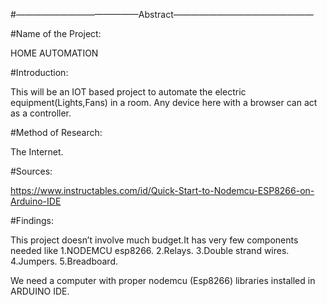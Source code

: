 
#——————————————Abstract————————————————




#Name of the Project:

HOME AUTOMATION

#Introduction:

This will be an IOT based project to automate the electric equipment(Lights,Fans) in a room.
Any device here with a browser can act as a controller.

#Method of Research:

The Internet.

#Sources:

https://www.instructables.com/id/Quick-Start-to-Nodemcu-ESP8266-on-Arduino-IDE

#Findings:

This project doesn’t involve much budget.It has very few components needed like
1.NODEMCU esp8266.
2.Relays.
3.Double strand wires.
4.Jumpers.
5.Breadboard.

We need a computer with proper nodemcu (Esp8266) libraries installed in ARDUINO IDE.
